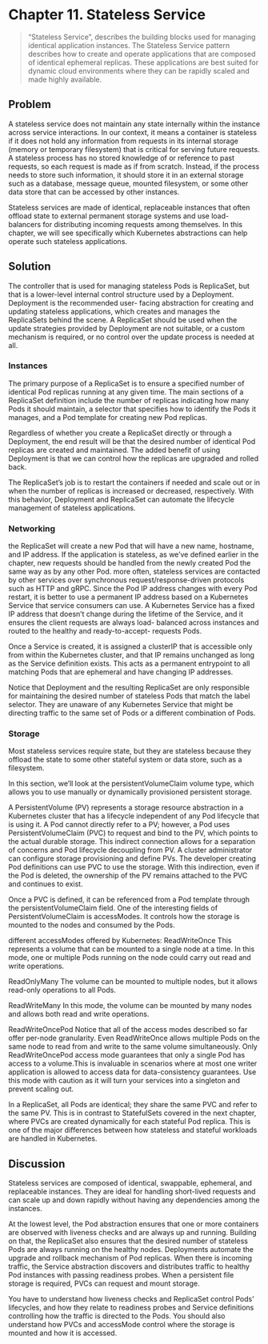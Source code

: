 # Chapter 11. Stateless Service
>“Stateless Service”, describes the building blocks used for
managing identical application instances.
>The Stateless Service pattern describes how to create and operate
applications that are composed of identical ephemeral replicas. These
applications are best suited for dynamic cloud environments where they can
be rapidly scaled and made highly available.

## Problem
A stateless service does not maintain any state internally within the instance
across service interactions. In our context, it means a container is stateless if
it does not hold any information from requests in its internal storage
(memory or temporary filesystem) that is critical for serving future requests.
A stateless process has no stored knowledge of or reference to past requests,
so each request is made as if from scratch.
Instead, if the process needs to
store such information, it should store it in an external storage such as a
database, message queue, mounted filesystem, or some other data store that
can be accessed by other instances. 

Stateless services are made of identical, replaceable instances that often
offload state to external permanent storage systems and use load-balancers
for distributing incoming requests among themselves. In this chapter, we
will see specifically which Kubernetes abstractions can help operate such
stateless applications.

## Solution
The controller that is used for managing
stateless Pods is ReplicaSet, but that is a lower-level internal control
structure used by a Deployment. Deployment is the recommended user-
facing abstraction for creating and updating stateless applications, which
creates and manages the ReplicaSets behind the scene. A ReplicaSet should
be used when the update strategies provided by Deployment are not
suitable, or a custom mechanism is required, or no control over the update
process is needed at all.

### Instances
The primary purpose of a ReplicaSet is to ensure a specified number of
identical Pod replicas running at any given time. The main sections of a
ReplicaSet definition include the number of replicas indicating how many
Pods it should maintain, a selector that specifies how to identify the Pods it
manages, and a Pod template for creating new Pod replicas.

Regardless of whether you create a ReplicaSet directly or through a
Deployment, the end result will be that the desired number of identical Pod
replicas are created and maintained. The added benefit of using Deployment
is that we can control how the replicas are upgraded and rolled back.

 The ReplicaSet’s job is to restart the
containers if needed and scale out or in when the number of replicas is
increased or decreased, respectively. With this behavior, Deployment and
ReplicaSet can automate the lifecycle management of stateless applications.

### Networking
the ReplicaSet will
create a new Pod that will have a new name, hostname, and IP address. If
the application is stateless, as we’ve defined earlier in the chapter, new
requests should be handled from the newly created Pod the same way as by
any other Pod.
more
often, stateless services are contacted by other services over synchronous
request/response-driven protocols such as HTTP and gRPC. Since the Pod
IP address changes with every Pod restart, it is better to use a permanent IP
address based on a Kubernetes Service that service consumers can use. A
Kubernetes Service has a fixed IP address that doesn’t change during the
lifetime of the Service, and it ensures the client requests are always load-
balanced across instances and routed to the healthy and ready-to-accept-
requests Pods.

Once a Service is created, it is assigned a clusterIP that is accessible only
from within the Kubernetes cluster, and that IP remains unchanged as long
as the Service definition exists. This acts as a permanent entrypoint to all
matching Pods that are ephemeral and have changing IP addresses.

Notice that Deployment and the resulting ReplicaSet are only responsible
for maintaining the desired number of stateless Pods that match the label
selector. They are unaware of any Kubernetes Service that might be
directing traffic to the same set of Pods or a different combination of Pods.

### Storage
Most stateless services require
state, but they are stateless because they offload the state to some other
stateful system or data store, such as a filesystem.

In this section, we’ll look at the persistentVolumeClaim volume
type, which allows you to use manually or dynamically provisioned
persistent storage.

A PersistentVolume (PV) represents a storage resource abstraction in a
Kubernetes cluster that has a lifecycle independent of any Pod lifecycle that
is using it. A Pod cannot directly refer to a PV; however, a Pod uses
PersistentVolumeClaim (PVC) to request and bind to the PV, which points
to the actual durable storage. This indirect connection allows for a
separation of concerns and Pod lifecycle decoupling from PV. A cluster
administrator can configure storage provisioning and define PVs. The
developer creating Pod definitions can use PVC to use the storage. With this
indirection, even if the Pod is deleted, the ownership of the PV remains
attached to the PVC and continues to exist.

Once a PVC is defined, it can be referenced from a Pod template through
the persistentVolumeClaim field. One of the interesting fields of
PersistentVolumeClaim is accessModes. It controls how the storage is
mounted to the nodes and consumed by the Pods.

different
accessModes offered by Kubernetes:
ReadWriteOnce
This represents a volume that can be mounted to a single node at a time.
In this mode, one or multiple Pods running on the node could carry out
read and write operations.

ReadOnlyMany
The volume can be mounted to multiple nodes, but it allows read-only
operations to all Pods.

ReadWriteMany
In this mode, the volume can be mounted by many nodes and allows
both read and write operations.

ReadWriteOncePod
Notice that all of the access modes described so far offer per-node
granularity. Even ReadWriteOnce allows multiple Pods on the same
node to read from and write to the same volume simultaneously. Only
ReadWriteOncePod access mode guarantees that only a single Pod has
access to a volume.This is invaluable in scenarios where at most one
writer application is allowed to access data for data-consistency
guarantees. Use this mode with caution as it will turn your services into
a singleton and prevent scaling out.

In a ReplicaSet, all Pods are identical; they share the same PVC and refer to
the same PV. This is in contrast to StatefulSets covered in the next chapter,
where PVCs are created dynamically for each stateful Pod replica. This is
one of the major differences between how stateless and stateful workloads
are handled in Kubernetes.

## Discussion
Stateless services are composed
of identical, swappable, ephemeral, and replaceable instances. They are
ideal for handling short-lived requests and can scale up and down rapidly
without having any dependencies among the instances. 

At the lowest level, the Pod abstraction ensures that one or more containers
are observed with liveness checks and are always up and running. Building
on that, the ReplicaSet also ensures that the desired number of stateless
Pods are always running on the healthy nodes. Deployments automate the
upgrade and rollback mechanism of Pod replicas. When there is incoming
traffic, the Service abstraction discovers and distributes traffic to healthy
Pod instances with passing readiness probes. When a persistent file storage
is required, PVCs can request and mount storage.

You have to understand how liveness
checks and ReplicaSet control Pods’ lifecycles, and how they relate to
readiness probes and Service definitions controlling how the traffic is
directed to the Pods. You should also understand how PVCs and
accessMode control where the storage is mounted and how it is accessed.








